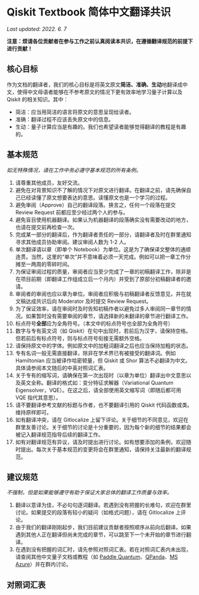 # Qiskit Textbook 简体中文翻译共识

*Last updated: 2022. 6. 7*

**注意：烦请各位贡献者在参与工作之前认真阅读本共识，在遵循翻译规范的前提下进行贡献！**

## 核心目标
作为文档的翻译者，我们的核心目标是将英文原文**简洁、准确、生动**地翻译成中文，使得中文母语者能够在不参考原文的情况下更有效率地学习量子计算以及 Qiskit 的相关知识。其中：
- 简洁：应当用简洁的语言将原文的意思呈现给读者。 
- 准确：翻译过程不应该丢失原文中的信息。
- 生动：量子计算应当是有趣的。我们也希望读者能够觉得翻译的教程是有趣的。
## 基本规范
*如无特殊情况，请在工作中务必遵守基本规范的所有条例。*


1. 请尊重其他成员，友好交流。
2. 避免在对背景知识不了解的情况下对原文进行翻译。在翻译之前，请先确保自己已经读懂了原文想要表达的意思。读懂原文也是一个学习的过程。
3. 避免审阅（Approve）自己的翻译段落。换言之，任何一个段落在提交 Review Request 前都应至少经过两个人的参与。
4. 避免盲目使用机器翻译。如果认为机器翻译的段落确实没有需要改动的地方，也请在提交前再检查一次。
5. 完成某一部分的翻译后，作为翻译者责任的一部分，请翻译者及时在群里通知寻求其他成员协助审阅。建议审阅人数为 1-2 人。
6. 单次翻译请以章（即单个 Notebook）为单位。这是为了确保译文整体的通顺连贯。当然，这里的“单次”并不意味着必须一天完成。例如可以把一章工作分摊至一两周的零碎时间。
7. 为保证审阅过程的质量，审阅者应当至少完成了一章的初稿翻译工作，除非是在项目前期（即翻译工作组成立后一个月内）并受到了原部分初稿翻译者的邀请。
8. 审阅者的审阅也应以章为单位。审阅者应积极与初稿翻译者反馈意见，并在就文稿达成共识后向 Moderator 及时提交 Review Request。
9. 为了保证效率，请在审阅时及时告知初稿作者以避免过多人审阅同一章节的情况。如果暂时没有需要审阅的章节，请选择新的未翻译的章节进行翻译工作。
10. 标点符号**全部**应为全角符号。（本文中的标点符号也全部为全角符号）
11. 数字与专有英文词（如 Qiskit）在句中出现时，若前后为汉字，请保持空格。但若前后有标点符号，则与标点符号衔接无需额外空格。
12. 请保持原文中的字体。例如原文中的加粗词翻译之后也应当保持加粗的状态。
13. 专有名词一般无需直接翻译，除非在学术界已有被接受的翻译词。例如 Hamiltonian 应当被译作哈密顿量，但 Qiskit 或 Shor 算法不必翻译为中文。具体请参阅本文随后的中英对照词汇表。
14. 关于专有的缩写词，请确保在第一次出现时（以章为单位）翻译出中文意思以及英文全称。翻译的格式如：变分特征求解器（Variational Quantum Eigensolver，VQE）。在这之后，请全部使用英文缩写词（即随后都可用 VQE 指代其意思）。
15. 请不要翻译参考文献的标题与作者，也不要翻译引用的 Qiskit 代码函数或类。维持原样即可。
16. 如有翻译冲突，请在 Gitlocalize 上留下评论。关于细节的不同意见，欢迎在群里友善讨论。关于细节的讨论是十分重要的，因为每个新的细节的结果都会被记入翻译规范指导后续的翻译工作。
17. 如有对翻译规范有异议，请及时提出进行讨论。如有想要添加的条例，欢迎随时提出。每次关于基本规范的变更将会在群里通知，请保持关注最新的翻译规范。
## 建议规范
*不强制，但是如果能够遵守有助于保证大家总体的翻译工作质量与效率。*

1. 翻译以意译为佳，不必句句逐词翻译。若遇到没有把握的长难句，欢迎在群里讨论。如果提交的段落有较小的疑问（如格式问题），请在 Gitlocalize 上评论。
2. 由于我们的翻译刚刚起步，我们目前建议贡献者按照顺序从前向后翻译。如果遇到其他人正在翻译但尚未完成的章节，可以跳至下一个未开始的章节进行翻译。
3. 在遇到没有把握的词汇时，请先参照对照词汇表。若在对照词汇表内未出现，请查阅其他中文量子文档或教程（如 [Paddle Quantum](https://qml.baidu.com/)、[QPanda](https://qpanda-tutorial.readthedocs.io/zh/latest/index.html)、[MS Azure](https://azure.microsoft.com/zh-cn/services/quantum/#overview)）并在群内讨论。

## 对照词汇表
